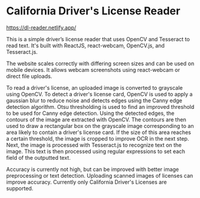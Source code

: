 # California Driver's License Reader

https://dl-reader.netlify.app/

This is a simple driver’s license reader that uses OpenCV and Tesseract to read text. It's built with ReactJS, react-webcam, OpenCV.js, and Tesseract.js.

The website scales correctly with differing screen sizes and can be used on mobile devices. It allows webcam screenshots using react-webcam or direct file uploads.

To read a driver's license, an uploaded image is converted to grayscale using OpenCV. To detect a driver's license card, OpenCV is used to apply a gaussian blur to reduce noise and detects edges using the Canny edge detection algorithm. Otsu thresholding is used to find an improved threshold to be used for Canny edge detection. Using the detected edges, the contours of the image are extracted with OpenCV. The contours are then used to draw a rectangular box on the grayscale image corresponding to an area likely to contain a driver's license card. If the size of this area reaches a certain threshold, the image is cropped to improve OCR in the next step. Next, the image is processed with Tesseract.js to recognize text on the image. This text is then processed using regular expressions to set each field of the outputted text.

Accuracy is currently not high, but can be improved with better image preprocessing or text detection. Uploading scanned images of licenses can improve accuracy. Currently only California Driver's Licenses are supported.
